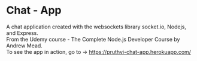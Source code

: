 # Chat - App
A chat application created with the websockets library socket.io, Nodejs, and Express.  
From the Udemy course - The Complete Node.js Developer Course by Andrew Mead.  
To see the app in action, go to -> https://pruthvi-chat-app.herokuapp.com/

